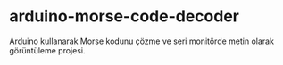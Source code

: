 # arduino-morse-code-decoder
Arduino kullanarak Morse kodunu çözme ve seri monitörde metin olarak görüntüleme projesi.
